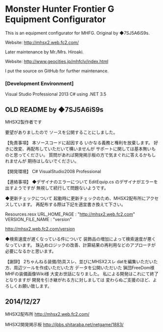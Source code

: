 # Monster Hunter Frontier G Equipment Configurator

This is an equipment configurator for MHFG. Original by ◆7SJ5A6iS9s.

Website: http://mhsx2.web.fc2.com/

Later maintenance by Mr./Mrs. Hiroaki.

Website: http://www.geocities.jp/mhfclv/index.html

I put the source on GitHub for further maintenance.

### [Development Environment]

Visual Studio Professional 2013 C# using .NET 3.5

## OLD README by ◆7SJ5A6iS9s
﻿MHSX2製作者です

要望がありましたので
ソースを公開することにしました。


【免責事項】
本ソースコードに起因する
いかなる義務と権利を放棄します。
好きに改変、再配布していただいて構いませんが
サポートに関しては基本無いものと思ってください。
質問があれば開発掲示板の方で気まぐれに答えるかもしれませんが
期待はしないでください。


【開発環境】
C#
VisualStudio2008 Professional


【連絡事項】
◆デザイナのエラーについて
EditEquip.cs
のデザイナがエラーを出すようですが
無視して続行して問題ないようです。

◆更新チェックについて
起動時に更新チェックのため、MHSX2配布所にアクセスしています。
再配布する際は下記を適宜書き換えて下さい。

Resources.resx
URL_HOME_PAGE : "http://mhsx2.web.fc2.com"
VERSION_FILE_NAME : "version"

http://mhsx2.web.fc2.com/version

◆検索速度が遅くなっている件について
装飾品の増加によって検索速度が悪くなっています。
珠込めロジックの改善、計算結果の再利用などのアプローチが必要になるかと思います。


【謝辞】
2ちゃんねる装備/防具スレ、並びにMHSX2スレ
datを編集いただいた方、周辺ツールを作成いただいた方
データを公開いただいた
猟団FreeDom様
MHFの装備画像Wiki様
大変お世話になりました。
私による開発はこれにて終了となりますが
開発を引き継がれる方に対しましては
変わらぬご支援のほど、よろしくお願い致します。

2014/12/27
-------------------------
MHSX2配布所
http://mhsx2.web.fc2.com/

MHSX2開発掲示板
http://jbbs.shitaraba.net/netgame/1883/
